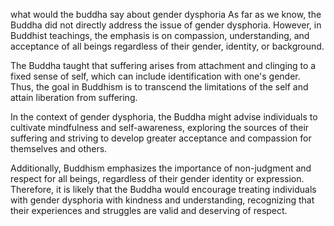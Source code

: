 what would the buddha say about gender dysphoria
As far as we know, the Buddha did not directly address the issue of gender dysphoria. However, in Buddhist teachings, the emphasis is on compassion, understanding, and acceptance of all beings regardless of their gender, identity, or background.

The Buddha taught that suffering arises from attachment and clinging to a fixed sense of self, which can include identification with one's gender. Thus, the goal in Buddhism is to transcend the limitations of the self and attain liberation from suffering.

In the context of gender dysphoria, the Buddha might advise individuals to cultivate mindfulness and self-awareness, exploring the sources of their suffering and striving to develop greater acceptance and compassion for themselves and others.

Additionally, Buddhism emphasizes the importance of non-judgment and respect for all beings, regardless of their gender identity or expression. Therefore, it is likely that the Buddha would encourage treating individuals with gender dysphoria with kindness and understanding, recognizing that their experiences and struggles are valid and deserving of respect.
